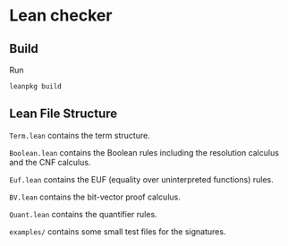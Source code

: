 # Lean checker

## Build

Run

```
leanpkg build
```

## Lean File Structure
`Term.lean` contains the term structure.

`Boolean.lean` contains the Boolean rules including the resolution calculus and the CNF calculus.

`Euf.lean` contains the EUF (equality over uninterpreted functions) rules.

`BV.lean` contains the bit-vector proof calculus.

`Quant.lean` contains the quantifier rules.

`examples/` contains some small test files for the signatures.